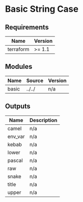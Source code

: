 # Basic String Case

<!-- BEGIN_TF_DOCS -->
## Requirements

| Name | Version |
|------|---------|
| terraform | >= 1.1 |

## Modules

| Name | Source | Version |
|------|--------|---------|
| basic | ../../ | n/a |

## Outputs

| Name | Description |
|------|-------------|
| camel | n/a |
| env\_var | n/a |
| kebab | n/a |
| lower | n/a |
| pascal | n/a |
| raw | n/a |
| snake | n/a |
| title | n/a |
| upper | n/a |
<!-- END_TF_DOCS -->
